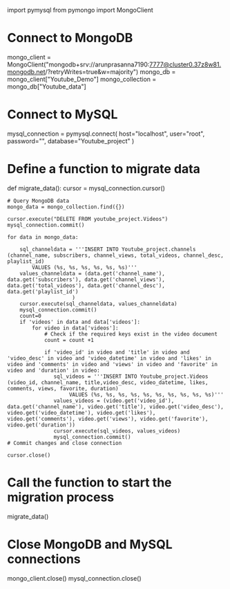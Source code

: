 import pymysql
from pymongo import MongoClient

# Connect to MongoDB
mongo_client = MongoClient("mongodb+srv://arunprasanna7190:7777@cluster0.37z8w81.mongodb.net/?retryWrites=true&w=majority")
mongo_db = mongo_client["Youtube_Demo"]
mongo_collection = mongo_db["Youtube_data"]

# Connect to MySQL
mysql_connection = pymysql.connect(
    host="localhost",
    user="root",
    password="",
    database="Youtube_project"
)

# Define a function to migrate data
def migrate_data():
    cursor = mysql_connection.cursor()

    # Query MongoDB data
    mongo_data = mongo_collection.find({})

    cursor.execute("DELETE FROM youtube_project.Videos")
    mysql_connection.commit()
   
    for data in mongo_data:
       
        sql_channeldata = '''INSERT INTO Youtube_project.channels (channel_name, subscribers, channel_views, total_videos, channel_desc, playlist_id)
            VALUES (%s, %s, %s, %s, %s, %s)'''
        values_channeldata = (data.get('channel_name'), data.get('subscribers'), data.get('channel_views'), data.get('total_videos'), data.get('channel_desc'), data.get('playlist_id')
                         )
        cursor.execute(sql_channeldata, values_channeldata)
        mysql_connection.commit()
        count=0
        if 'videos' in data and data['videos']:
            for video in data['videos']:
                # Check if the required keys exist in the video document
                count = count +1
                
                if 'video_id' in video and 'title' in video and 'video_desc' in video and 'video_datetime' in video and 'likes' in video and 'comments' in video and 'views' in video and 'favorite' in video and 'duration' in video:
                   sql_videos = '''INSERT INTO Youtube_project.Videos (video_id, channel_name, title,video_desc, video_datetime, likes, comments, views, favorite, duration)
                        VALUES (%s, %s, %s, %s, %s, %s, %s, %s, %s, %s)'''
                   values_videos = (video.get('video_id'), data.get('channel_name'), video.get('title'), video.get('video_desc'), video.get('video_datetime'), video.get('likes'), video.get('comments'), video.get('views'), video.get('favorite'), video.get('duration'))   
                   cursor.execute(sql_videos, values_videos)
                   mysql_connection.commit()
    # Commit changes and close connection
    
    cursor.close()

# Call the function to start the migration process
migrate_data()

# Close MongoDB and MySQL connections
mongo_client.close()
mysql_connection.close()
